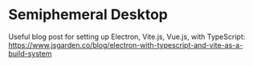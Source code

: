 # Semiphemeral Desktop

Useful blog post for setting up Electron, Vite.js, Vue.js, with TypeScript: https://www.jsgarden.co/blog/electron-with-typescript-and-vite-as-a-build-system
